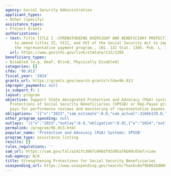 ```yaml
---
agency: Social Security Administration
applicant_types:
- Other (specify)
assistance_types:
- Project Grants
authorizations:
- text: Title TITLE I -STRENGTHENING OVERSIGHT AND BENEFICIARY PROTECTION., An act
    to amend titles II, VIII, and XVI of the Social Security Act to improve and strengthen
    the representative payment program., 101. 132 Stat. 1305. Pub. L. 115, 115-165.
  url: https://www.govinfo.gov/link/statute/132/1305
beneficiary_types:
- Disabled (e.g. Deaf, Blind, Physically Disabled)
categories: []
cfda: '96.013'
fiscal_year: '2024'
grants_url: https://grants.gov/search-grants?cfda=96.013
improper_payments: null
is_subpart_f: 1
layout: program
objective: Support State designated Protection and Advocacy (P&A) systems. The Strengthening
  Protections of Social Security Beneficiaries (SPSSB) or Rep-Payee grant program
  pays for performance reviews and monitoring of representative payees.
obligations: '[{"x":"2023","sam_estimate":0.0,"sam_actual":31666139.0,"usa_spending_actual":0.0},{"x":"2024","sam_estimate":0.0,"sam_actual":32679456.0,"usa_spending_actual":0.0},{"x":"2025","sam_estimate":0.0,"sam_actual":34640223.0,"usa_spending_actual":0.0}]'
other_program_spending: null
outlays: '[{"x":"2023","outlay":0.0,"obligation":0.0},{"x":"2024","outlay":0.0,"obligation":0.0},{"x":"2025","outlay":0.0,"obligation":0.0}]'
permalink: /program/96.013.html
popular_name: 'Protection and Advocacy (P&A) Systems: SPSSB'
program_type: assistance_listing
results: []
rules_regulations: ''
sam_url: https://sam.gov/fal/a141fc3067c046df92d95a76b99c65e7/view
sub-agency: N/A
title: Strengthening Protections for Social Security Beneficiaries
usaspending_url: https://www.usaspending.gov/search/?hash=8e79b862b900410cd84daabc82a1cce4
---
```

